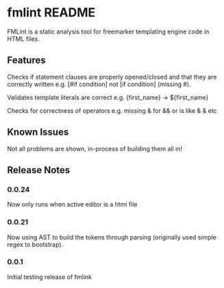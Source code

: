 # fmlint README

FMLint is a static analysis tool for freemarker templating engine code in HTML files.

## Features

Checks if statement clauses are properly opened/closed and that they are correctly written e.g. [#if condition] not [if condition] (missing #).

Validates template literals are correct e.g. {first_name} -> ${first_name}

Checks for correctness of operators e.g. missing & for && or is like & & etc

## Known Issues
Not all problems are shown, in-process of building them all in!

## Release Notes

### 0.0.24
Now only runs when active editor is a html file

### 0.0.21
Now using AST to build the tokens through parsing (originally used simple regex to bootstrap).

### 0.0.1

Initial testing release of fmlink
